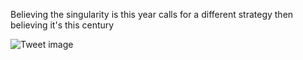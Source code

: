 Believing the singularity is this year calls for a different strategy then believing it's this century


![Tweet image](/asset/crosspoast/Gsdkjsob0AUmThS.jpg)

